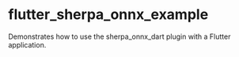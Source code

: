 # flutter_sherpa_onnx_example

Demonstrates how to use the sherpa_onnx_dart plugin with a Flutter application.

